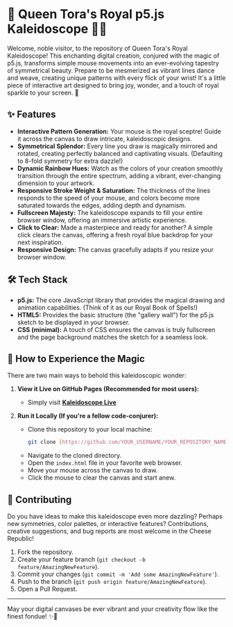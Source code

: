 # 👑 Queen Tora's Royal p5.js Kaleidoscope 🎨✨

Welcome, noble visitor, to the repository of Queen Tora's Royal Kaleidoscope! This enchanting digital creation, conjured with the magic of p5.js, transforms simple mouse movements into an ever-evolving tapestry of symmetrical beauty. Prepare to be mesmerized as vibrant lines dance and weave, creating unique patterns with every flick of your wrist! It's a little piece of interactive art designed to bring joy, wonder, and a touch of royal sparkle to your screen. 💖

## ✨ Features

* **Interactive Pattern Generation:** Your mouse is the royal sceptre! Guide it across the canvas to draw intricate, kaleidoscopic designs.
* **Symmetrical Splendor:** Every line you draw is magically mirrored and rotated, creating perfectly balanced and captivating visuals. (Defaulting to 8-fold symmetry for extra dazzle!)
* **Dynamic Rainbow Hues:** Watch as the colors of your creation smoothly transition through the entire spectrum, adding a vibrant, ever-changing dimension to your artwork.
* **Responsive Stroke Weight & Saturation:** The thickness of the lines responds to the speed of your mouse, and colors become more saturated towards the edges, adding depth and dynamism.
* **Fullscreen Majesty:** The kaleidoscope expands to fill your entire browser window, offering an immersive artistic experience.
* **Click to Clear:** Made a masterpiece and ready for another? A simple click clears the canvas, offering a fresh royal blue backdrop for your next inspiration.
* **Responsive Design:** The canvas gracefully adapts if you resize your browser window.

## 🛠️ Tech Stack

* **p5.js:** The core JavaScript library that provides the magical drawing and animation capabilities. (Think of it as our Royal Book of Spells!)
* **HTML5:** Provides the basic structure (the "gallery wall") for the p5.js sketch to be displayed in your browser.
* **CSS (minimal):** A touch of CSS ensures the canvas is truly fullscreen and the page background matches the sketch for a seamless look.

## 🚀 How to Experience the Magic

There are two main ways to behold this kaleidoscopic wonder:

1.  **View it Live on GitHub Pages (Recommended for most users):**
    * Simply visit [**Kaleidoscope Live**](https://jstanoeva.github.io/kaleidoscope/)

2.  **Run it Locally (If you're a fellow code-conjurer):**
    * Clone this repository to your local machine:
        ```bash
        git clone [https://github.com/YOUR_USERNAME/YOUR_REPOSITORY_NAME.git](https://github.com/YOUR_USERNAME/YOUR_REPOSITORY_NAME.git)
        ```
    * Navigate to the cloned directory.
    * Open the `index.html` file in your favorite web browser.
    * Move your mouse across the canvas to draw.
    * Click the mouse to clear the canvas and start anew.

## 💖 Contributing

Do you have ideas to make this kaleidoscope even more dazzling? Perhaps new symmetries, color palettes, or interactive features? Contributions, creative suggestions, and bug reports are most welcome in the Cheese Republic!

1.  Fork the repository.
2.  Create your feature branch (`git checkout -b feature/AmazingNewFeature`).
3.  Commit your changes (`git commit -m 'Add some AmazingNewFeature'`).
4.  Push to the branch (`git push origin feature/AmazingNewFeature`).
5.  Open a Pull Request.

---

May your digital canvases be ever vibrant and your creativity flow like the finest fondue! ✨🧀
